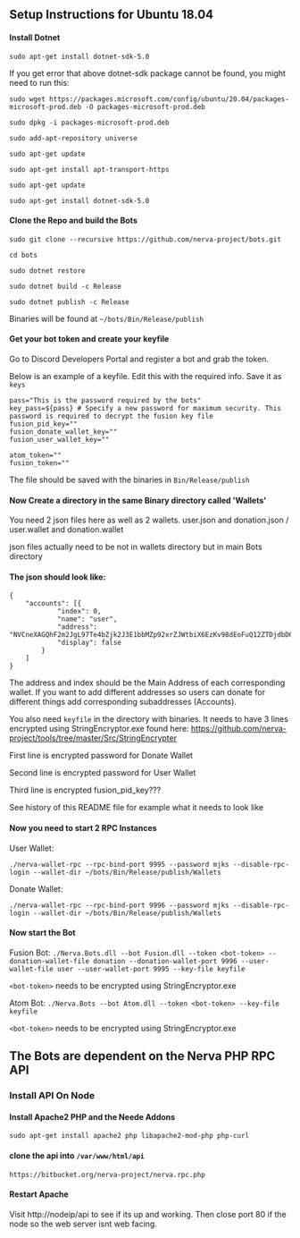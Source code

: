 ## Setup Instructions for Ubuntu 18.04

#### Install Dotnet

`sudo apt-get install dotnet-sdk-5.0`

If you get error that above dotnet-sdk package cannot be found, you might need to run this:
 
`sudo wget https://packages.microsoft.com/config/ubuntu/20.04/packages-microsoft-prod.deb -O packages-microsoft-prod.deb`

`sudo dpkg -i packages-microsoft-prod.deb`

`sudo add-apt-repository universe`

`sudo apt-get update`

`sudo apt-get install apt-transport-https`

`sudo apt-get update`

`sudo apt-get install dotnet-sdk-5.0`  

#### Clone the Repo and build the Bots

`sudo git clone --recursive https://github.com/nerva-project/bots.git`

`cd bots`

`sudo dotnet restore`

`sudo dotnet build -c Release`

`sudo dotnet publish -c Release`

Binaries will be found at `~/bots/Bin/Release/publish`

#### Get your bot token and create your keyfile

Go to Discord Developers Portal and register a bot and grab the token. 

Below is an example of a keyfile.  Edit this with the required info.  Save it as `keys`

```
pass="This is the password required by the bots"
key_pass=${pass} # Specify a new password for maximum security. This password is required to decrypt the fusion key file
fusion_pid_key=""
fusion_donate_wallet_key=""
fusion_user_wallet_key=""

atom_token=""
fusion_token=""
```

The file should be saved with the binaries in `Bin/Release/publish`


#### Now Create a directory in the same Binary directory called 'Wallets'
You need 2 json files here as well as 2 wallets.  user.json and donation.json / user.wallet and donation.wallet

json files actually need to be not in wallets directory but in main Bots directory

#### The json should look like:

```
{
    "accounts": [{
            "index": 0,
            "name": "user",
            "address": "NVCneXAGQhF2m2JgL97Te4bZjk2J3E1bbMZp92xrZJWtbiX6EzKv98dEoFuQ12ZTDjdbD6yWfv2DHEiAiuMtTJAci4L42f7C",
            "display": false
        }
    ]
}
```

The address and index should be the Main Address of each corresponding wallet.  If you want to add different addresses so users can donate for different things add corresponding subaddresses (Accounts).  


You also need `keyfile` in the directory with binaries.  It needs to have 3 lines encrypted using StringEncryptor.exe found here: https://github.com/nerva-project/tools/tree/master/Src/StringEncrypter

First line is encrypted password for Donate Wallet

Second line is encrypted password for User Wallet

Third line is encrypted fusion_pid_key???

See history of this README file for example what it needs to look like

#### Now you need to start 2 RPC Instances 

User Wallet:

`./nerva-wallet-rpc --rpc-bind-port 9995 --password mjks --disable-rpc-login --wallet-dir ~/bots/Bin/Release/publish/Wallets`

Donate Wallet:

`./nerva-wallet-rpc --rpc-bind-port 9996 --password mjks --disable-rpc-login --wallet-dir ~/bots/Bin/Release/publish/Wallets`

#### Now start the Bot

Fusion Bot:
`./Nerva.Bots.dll --bot Fusion.dll --token <bot-token> --donation-wallet-file donation --donation-wallet-port 9996 --user-wallet-file user --user-wallet-port 9995 --key-file keyfile`

`<bot-token>` needs to be encrypted using StringEncryptor.exe

Atom Bot:
`./Nerva.Bots --bot Atom.dll --token <bot-token> --key-file keyfile`

`<bot-token>` needs to be encrypted using StringEncryptor.exe

## The Bots are dependent on the Nerva PHP RPC API

### Install API On Node

#### Install Apache2 PHP and the Neede Addons

`sudo apt-get install apache2 php libapache2-mod-php php-curl`

#### clone the api into `/var/www/html/api`

`https://bitbucket.org/nerva-project/nerva.rpc.php`

#### Restart Apache

Visit http://nodeip/api to see if its up and working.   Then close port 80 if the node so the web server isnt web facing. 